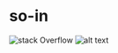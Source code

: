 # so-in

![stack Overflow](http://lmsotfy.com/so.png)
![alt text](https://github.com/Mayada95/so-in/tree/master/screenShoots/3.png)
